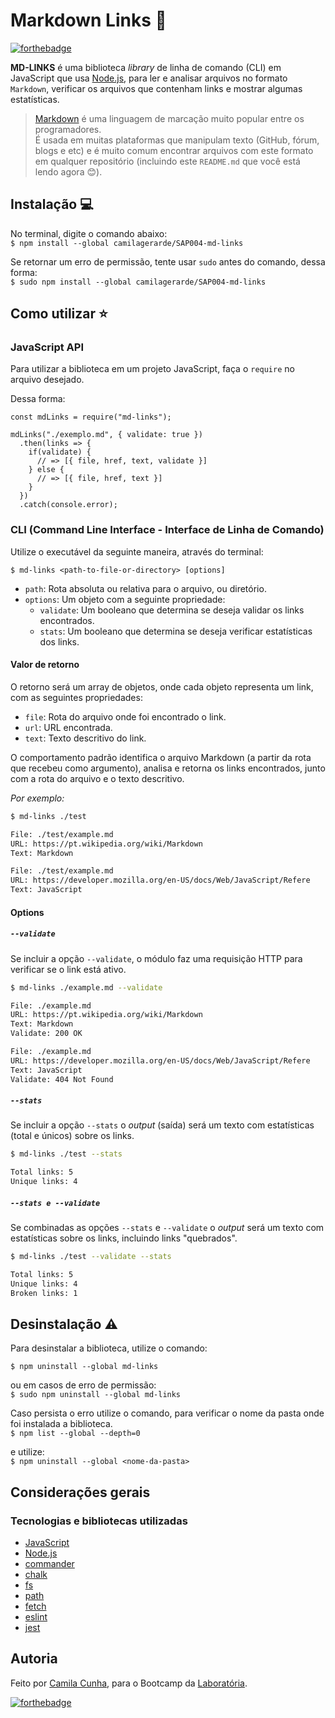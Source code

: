 # Markdown Links :link:

[![forthebadge](https://forthebadge.com/images/badges/made-with-javascript.svg)](https://forthebadge.com)

**MD-LINKS** é uma biblioteca _library_ de linha de comando (CLI) em JavaScript que usa [Node.js](https://nodejs.org/), para ler e analisar arquivos no formato `Markdown`, verificar os arquivos que contenham links e mostrar algumas estatísticas.

> [Markdown](https://pt.wikipedia.org/wiki/Markdown) é uma linguagem de marcação muito popular entre os programadores.  
> É usada em muitas plataformas que manipulam texto (GitHub, fórum, blogs e etc) e é muito comum encontrar arquivos com este formato em qualquer repositório (incluindo este `README.md` que você está lendo agora :blush:).

## Instalação :computer:

No terminal, digite o comando abaixo:  
`$ npm install --global camilagerarde/SAP004-md-links`

Se retornar um erro de permissão, tente usar `sudo` antes do comando, dessa forma:  
`$ sudo npm install --global camilagerarde/SAP004-md-links`

## Como utilizar :star:

### JavaScript API

Para utilizar a biblioteca em um projeto JavaScript, faça o `require` no arquivo desejado.

Dessa forma:

```
const mdLinks = require("md-links");

mdLinks("./exemplo.md", { validate: true })
  .then(links => {
    if(validate) {
      // => [{ file, href, text, validate }]
    } else {
      // => [{ file, href, text }]
    }
  })
  .catch(console.error);
```

### CLI (Command Line Interface - Interface de Linha de Comando)

Utilize o executável da seguinte maneira, através do terminal:

`$ md-links <path-to-file-or-directory> [options]`

- `path`: Rota absoluta ou relativa para o arquivo, ou diretório.
- `options`: Um objeto com a seguinte propriedade:
  - `validate`: Um booleano que determina se deseja validar os links encontrados.
  - `stats`: Um booleano que determina se deseja verificar estatísticas dos links.

#### Valor de retorno

O retorno será um array de objetos, onde cada objeto representa um link, com as seguintes propriedades:

- `file`: Rota do arquivo onde foi encontrado o link.
- `url`: URL encontrada.
- `text`: Texto descritivo do link.

O comportamento padrão identifica o arquivo Markdown (a partir da rota que recebeu como argumento), analisa e retorna os links encontrados, junto com a rota do arquivo e o texto descritivo.

_Por exemplo:_

```sh
$ md-links ./test

File: ./test/example.md
URL: https://pt.wikipedia.org/wiki/Markdown
Text: Markdown

File: ./test/example.md
URL: https://developer.mozilla.org/en-US/docs/Web/JavaScript/Refere
Text: JavaScript
```

#### Options

##### `--validate`

Se incluir a opção `--validate`, o módulo faz uma requisição HTTP para verificar se o link está ativo.

```sh
$ md-links ./example.md --validate

File: ./example.md
URL: https://pt.wikipedia.org/wiki/Markdown
Text: Markdown
Validate: 200 OK

File: ./example.md
URL: https://developer.mozilla.org/en-US/docs/Web/JavaScript/Refere
Text: JavaScript
Validate: 404 Not Found

```

##### `--stats`

Se incluir a opção `--stats` o _output_ (saída) será um texto com estatísticas (total e únicos) sobre os links.

```sh
$ md-links ./test --stats

Total links: 5
Unique links: 4
```

##### `--stats e --validate`

Se combinadas as opções `--stats` e `--validate` o _output_ será um texto com estatísticas sobre os links, incluindo links "quebrados".

```sh
$ md-links ./test --validate --stats

Total links: 5
Unique links: 4
Broken links: 1
```

## Desinstalação :warning:

Para desinstalar a biblioteca, utilize o comando:

`$ npm uninstall --global md-links`

ou em casos de erro de permissão:  
`$ sudo npm uninstall --global md-links`

Caso persista o erro utilize o comando, para verificar o nome da pasta onde foi instalada a biblioteca.  
`$ npm list --global --depth=0`

e utilize:  
`$ npm uninstall --global <nome-da-pasta>`

## Considerações gerais

### Tecnologias e bibliotecas utilizadas

- [JavaScript](https://developer.mozilla.org/pt-BR/docs/Web/JavaScript)
- [Node.js](https://nodejs.org/)
- [commander](https://github.com/tj/commander.js/)
- [chalk](https://github.com/chalk/chalk)
- [fs](https://nodejs.org/api/fs.html)
- [path](https://nodejs.org/api/path.html)
- [fetch](https://www.npmjs.com/package/node-fetch)
- [eslint](https://eslint.org/)
- [jest](https://jestjs.io/)

## Autoria

Feito por [Camila Cunha](https://github.com/camilagerarde), para o Bootcamp da [Laboratória](https://github.com/Laboratoria).

[![forthebadge](https://forthebadge.com/images/badges/built-with-love.svg)](https://forthebadge.com)
